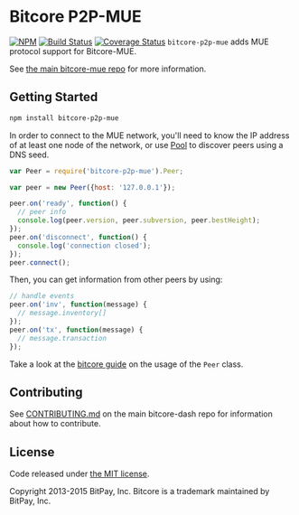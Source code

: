 Bitcore P2P-MUE
=======

[![NPM](https://nodei.co/npm/bitcore-p2p-mue.png?mini=true)](https://www.npmjs.org/package/bitcore-p2p-mue)
[![Build Status](https://travis-ci.org/muecoin/bitcore-p2p-mue.svg?branch=master)](https://travis-ci.org/muecoin/bitcore-p2p-mue)
[![Coverage Status](https://coveralls.io/repos/github/muecoin/bitcore-p2p-mue/badge.svg?branch=master)](https://coveralls.io/github/muecoin/bitcore-p2p-mue?branch=master)
`bitcore-p2p-mue` adds MUE protocol support for Bitcore-MUE.

See [the main bitcore-mue repo](https://github.com/muecoin/bitcore-mue) for more information.

## Getting Started

```sh
npm install bitcore-p2p-mue
```
In order to connect to the MUE network, you'll need to know the IP address of at least one node of the network, or use [Pool](/docs/pool.md) to discover peers using a DNS seed.

```javascript
var Peer = require('bitcore-p2p-mue').Peer;

var peer = new Peer({host: '127.0.0.1'});

peer.on('ready', function() {
  // peer info
  console.log(peer.version, peer.subversion, peer.bestHeight);
});
peer.on('disconnect', function() {
  console.log('connection closed');
});
peer.connect();
```

Then, you can get information from other peers by using:

```javascript
// handle events
peer.on('inv', function(message) {
  // message.inventory[]
});
peer.on('tx', function(message) {
  // message.transaction
});
```

Take a look at the [bitcore guide](http://bitcore.io/guide/peer.html) on the usage of the `Peer` class.

## Contributing

See [CONTRIBUTING.md](https://github.com/dashpay/bitcore-dash/blob/master/CONTRIBUTING.md) on the main bitcore-dash repo for information about how to contribute.

## License

Code released under [the MIT license](https://github.com/bitpay/bitcore/blob/master/LICENSE).

Copyright 2013-2015 BitPay, Inc. Bitcore is a trademark maintained by BitPay, Inc.
